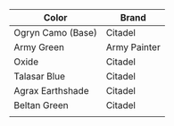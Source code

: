 | Color             | Brand        |
| ----------------- | ------------ |
| Ogryn Camo (Base) | Citadel      |
| Army Green        | Army Painter |
| Oxide             | Citadel      |
| Talasar Blue      | Citadel      |
| Agrax Earthshade  | Citadel      |
| Beltan Green      | Citadel      |
|                   |              |
